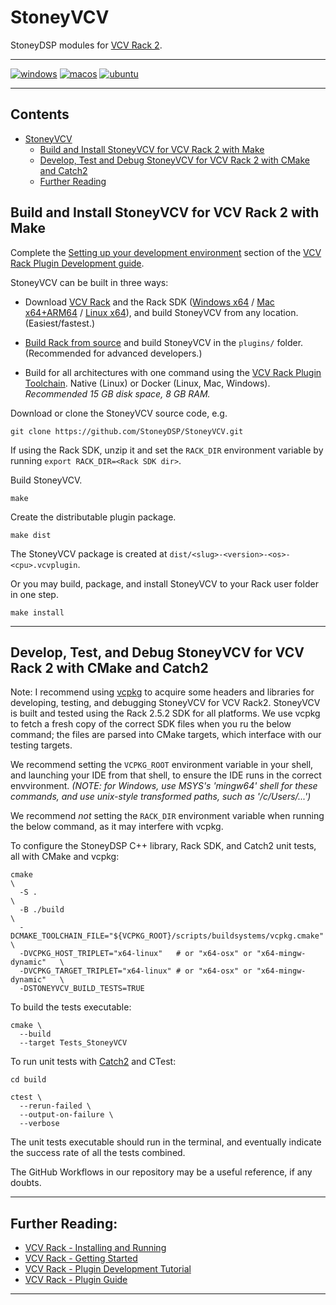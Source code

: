 # StoneyVCV

StoneyDSP modules for [VCV Rack 2](https://vcvrack.com/).

---
[![windows](https://github.com/StoneyDSP/StoneyVCV/actions/workflows/windows-latest.yml/badge.svg)](https://github.com/StoneyDSP/StoneyVCV/actions/workflows/windows-latest.yml)
[![macos](https://github.com/StoneyDSP/StoneyVCV/actions/workflows/macos-latest.yml/badge.svg)](https://github.com/StoneyDSP/StoneyVCV/actions/workflows/macos-latest.yml)
[![ubuntu](https://github.com/StoneyDSP/StoneyVCV/actions/workflows/ubuntu-latest.yml/badge.svg)](https://github.com/StoneyDSP/StoneyVCV/actions/workflows/ubuntu-latest.yml)

---

## Contents

- [StoneyVCV](#stoneyvcv)
  - [Build and Install StoneyVCV for VCV Rack 2 with Make](#build-and-install-stoneyvcv-for-vcv-rack-2-with-make)
  - [Develop, Test and Debug StoneyVCV for VCV Rack 2 with CMake and Catch2](#develop-test-and-deploy-stoneyvcv-for-vcv-rack-2-with-cmake-and-catch2)
  - [Further Reading](#further-reading)

## Build and Install StoneyVCV for VCV Rack 2 with Make

Complete the [Setting up your development environment](https://vcvrack.com/manual/Building#Setting-up-your-development-environment) section of the [VCV Rack Plugin Development guide](https://vcvrack.com/manual/Building).

StoneyVCV can be built in three ways:

- Download [VCV Rack](https://vcvrack.com/Rack) and the Rack SDK ([Windows x64](https://vcvrack.com/downloads/Rack-SDK-latest-win-x64.zip) / [Mac x64+ARM64](https://vcvrack.com/downloads/Rack-SDK-latest-mac-x64+arm64.zip) / [Linux x64](https://vcvrack.com/downloads/Rack-SDK-latest-lin-x64.zip)), and build StoneyVCV from any location. (Easiest/fastest.)

- [Build Rack from source](https://vcvrack.com/manual/Building#Building-Rack) and build StoneyVCV in the `plugins/` folder. (Recommended for advanced developers.)

- Build for all architectures with one command using the [VCV Rack Plugin Toolchain](https://github.com/VCVRack/rack-plugin-toolchain). Native (Linux) or Docker (Linux, Mac, Windows). *Recommended 15 GB disk space, 8 GB RAM.*

Download or clone the StoneyVCV source code, e.g.

```shell
git clone https://github.com/StoneyDSP/StoneyVCV.git
```

If using the Rack SDK, unzip it and set the `RACK_DIR` environment variable by running `export RACK_DIR=<Rack SDK dir>`.

Build StoneyVCV.

```shell
make
```

Create the distributable plugin package.

```shell
make dist
```

The StoneyVCV package is created at `dist/<slug>-<version>-<os>-<cpu>.vcvplugin`.

Or you may build, package, and install StoneyVCV to your Rack user folder in one step.

```shell
make install
```

---

## Develop, Test, and Debug StoneyVCV for VCV Rack 2 with CMake and Catch2

Note: I recommend using [vcpkg](https://github.com/microsoft/vcpkg) to acquire some headers and libraries for developing, testing, and debugging StoneyVCV for VCV Rack2. StoneyVCV is built and tested using the Rack 2.5.2 SDK for all platforms. We use vcpkg to fetch a fresh copy of the correct SDK files when you ru the below command; the files are parsed into CMake targets, which interface with our testing targets. 

We recommend setting the `VCPKG_ROOT` environment variable in your shell, and launching your IDE from that shell, to ensure the IDE runs in the correct envvironment. *(NOTE: for Windows, use MSYS's 'mingw64' shell for these commands, and use unix-style transformed paths, such as '/c/Users/...')*

We recommend *not* setting the `RACK_DIR` environment variable when running the below command, as it may interfere with vcpkg.

To configure the StoneyDSP C++ library, Rack SDK, and Catch2 unit tests, all with CMake and vcpkg:

```shell
cmake                                                                        \
  -S .                                                                       \
  -B ./build                                                                 \
  -DCMAKE_TOOLCHAIN_FILE="${VCPKG_ROOT}/scripts/buildsystems/vcpkg.cmake"    \
  -DVCPKG_HOST_TRIPLET="x64-linux"   # or "x64-osx" or "x64-mingw-dynamic"   \
  -DVCPKG_TARGET_TRIPLET="x64-linux" # or "x64-osx" or "x64-mingw-dynamic"   \
  -DSTONEYVCV_BUILD_TESTS=TRUE
```

To build the tests executable:

```shell
cmake \
  --build
  --target Tests_StoneyVCV
```

To run unit tests with [Catch2](https://github.com/catch-org/catch2) and CTest:

```shell
cd build
```

```shell
ctest \
  --rerun-failed \
  --output-on-failure \
  --verbose
```

The unit tests executable should run in the terminal, and eventually indicate the success rate of all the tests combined.

The GitHub Workflows in our repository may be a useful reference, if any doubts.

---

## Further Reading:

- [VCV Rack - Installing and Running](https://vcvrack.com/manual/Installing)
- [VCV Rack - Getting Started](https://vcvrack.com/manual/GettingStarted)
- [VCV Rack - Plugin Development Tutorial](https://vcvrack.com/manual/PluginDevelopmentTutorial)
- [VCV Rack - Plugin Guide](https://vcvrack.com/manual/PluginGuide)

---
